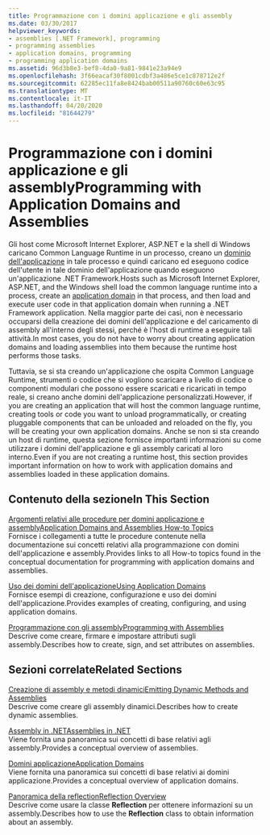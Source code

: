 ```yaml
---
title: Programmazione con i domini applicazione e gli assembly
ms.date: 03/30/2017
helpviewer_keywords:
- assemblies [.NET Framework], programming
- programming assemblies
- application domains, programming
- programming application domains
ms.assetid: 96d3b8e3-bef8-4da0-9a81-9841e23a94e9
ms.openlocfilehash: 3f66eacaf30f8001cdbf3a486e5ce1c878712e2f
ms.sourcegitcommit: 62285ec11fa8e8424bab00511a90760c60e63c95
ms.translationtype: MT
ms.contentlocale: it-IT
ms.lasthandoff: 04/20/2020
ms.locfileid: "81644279"
---
```

# <a name="programming-with-application-domains-and-assemblies"></a><span data-ttu-id="eab45-102">Programmazione con i domini applicazione e gli assembly</span><span class="sxs-lookup"><span data-stu-id="eab45-102">Programming with Application Domains and Assemblies</span></span>

<span data-ttu-id="eab45-103">Gli host come Microsoft Internet Explorer, ASP.NET e la shell di Windows caricano Common Language Runtime in un processo, creano un [dominio dell'applicazione](application-domains.md) in tale processo e quindi caricano ed eseguono codice dell'utente in tale dominio dell'applicazione quando eseguono un'applicazione .NET Framework.</span><span class="sxs-lookup"><span data-stu-id="eab45-103">Hosts such as Microsoft Internet Explorer, ASP.NET, and the Windows shell load the common language runtime into a process, create an [application domain](application-domains.md) in that process, and then load and execute user code in that application domain when running a .NET Framework application.</span></span> <span data-ttu-id="eab45-104">Nella maggior parte dei casi, non è necessario occuparsi della creazione dei domini dell'applicazione e del caricamento di assembly all'interno degli stessi, perché è l'host di runtime a eseguire tali attività.</span><span class="sxs-lookup"><span data-stu-id="eab45-104">In most cases, you do not have to worry about creating application domains and loading assemblies into them because the runtime host performs those tasks.</span></span>  
  
<span data-ttu-id="eab45-105">Tuttavia, se si sta creando un'applicazione che ospita Common Language Runtime, strumenti o codice che si vogliono scaricare a livello di codice o componenti modulari che possono essere scaricati e ricaricati in tempo reale, si creano anche domini dell'applicazione personalizzati.</span><span class="sxs-lookup"><span data-stu-id="eab45-105">However, if you are creating an application that will host the common language runtime, creating tools or code you want to unload programmatically, or creating pluggable components that can be unloaded and reloaded on the fly, you will be creating your own application domains.</span></span> <span data-ttu-id="eab45-106">Anche se non si sta creando un host di runtime, questa sezione fornisce importanti informazioni su come utilizzare i domini dell'applicazione e gli assembly caricati al loro interno.</span><span class="sxs-lookup"><span data-stu-id="eab45-106">Even if you are not creating a runtime host, this section provides important information on how to work with application domains and assemblies loaded in these application domains.</span></span>  
  
## <a name="in-this-section"></a><span data-ttu-id="eab45-107">Contenuto della sezione</span><span class="sxs-lookup"><span data-stu-id="eab45-107">In This Section</span></span>  

[<span data-ttu-id="eab45-108">Argomenti relativi alle procedure per domini applicazione e assembly</span><span class="sxs-lookup"><span data-stu-id="eab45-108">Application Domains and Assemblies How-to Topics</span></span>](application-domains-and-assemblies-how-to-topics.md)  
<span data-ttu-id="eab45-109">Fornisce i collegamenti a tutte le procedure contenute nella documentazione sui concetti relativi alla programmazione con domini dell'applicazione e assembly.</span><span class="sxs-lookup"><span data-stu-id="eab45-109">Provides links to all How-to topics found in the conceptual documentation for programming with application domains and assemblies.</span></span>  
  
[<span data-ttu-id="eab45-110">Uso dei domini dell'applicazione</span><span class="sxs-lookup"><span data-stu-id="eab45-110">Using Application Domains</span></span>](use.md)  
<span data-ttu-id="eab45-111">Fornisce esempi di creazione, configurazione e uso dei domini dell'applicazione.</span><span class="sxs-lookup"><span data-stu-id="eab45-111">Provides examples of creating, configuring, and using application domains.</span></span>  
  
[<span data-ttu-id="eab45-112">Programmazione con gli assembly</span><span class="sxs-lookup"><span data-stu-id="eab45-112">Programming with Assemblies</span></span>](../../standard/assembly/index.md)  
<span data-ttu-id="eab45-113">Descrive come creare, firmare e impostare attributi sugli assembly.</span><span class="sxs-lookup"><span data-stu-id="eab45-113">Describes how to create, sign, and set attributes on assemblies.</span></span>  
  
## <a name="related-sections"></a><span data-ttu-id="eab45-114">Sezioni correlate</span><span class="sxs-lookup"><span data-stu-id="eab45-114">Related Sections</span></span>  

[<span data-ttu-id="eab45-115">Creazione di assembly e metodi dinamici</span><span class="sxs-lookup"><span data-stu-id="eab45-115">Emitting Dynamic Methods and Assemblies</span></span>](../reflection-and-codedom/emitting-dynamic-methods-and-assemblies.md)  
<span data-ttu-id="eab45-116">Descrive come creare gli assembly dinamici.</span><span class="sxs-lookup"><span data-stu-id="eab45-116">Describes how to create dynamic assemblies.</span></span>  
  
[<span data-ttu-id="eab45-117">Assembly in .NET</span><span class="sxs-lookup"><span data-stu-id="eab45-117">Assemblies in .NET</span></span>](../../standard/assembly/index.md)  
<span data-ttu-id="eab45-118">Viene fornita una panoramica sui concetti di base relativi agli assembly.</span><span class="sxs-lookup"><span data-stu-id="eab45-118">Provides a conceptual overview of assemblies.</span></span>  
  
[<span data-ttu-id="eab45-119">Domini applicazione</span><span class="sxs-lookup"><span data-stu-id="eab45-119">Application Domains</span></span>](application-domains.md)  
<span data-ttu-id="eab45-120">Viene fornita una panoramica sui concetti di base relativi ai domini applicazione.</span><span class="sxs-lookup"><span data-stu-id="eab45-120">Provides a conceptual overview of application domains.</span></span>  
  
[<span data-ttu-id="eab45-121">Panoramica della reflection</span><span class="sxs-lookup"><span data-stu-id="eab45-121">Reflection Overview</span></span>](../reflection-and-codedom/reflection.md)  
<span data-ttu-id="eab45-122">Descrive come usare la classe **Reflection** per ottenere informazioni su un assembly.</span><span class="sxs-lookup"><span data-stu-id="eab45-122">Describes how to use the **Reflection** class to obtain information about an assembly.</span></span>
